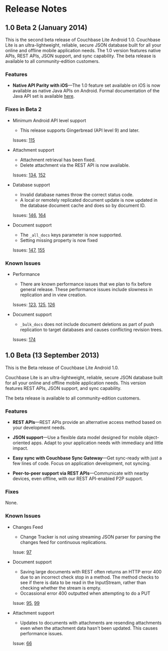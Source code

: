 # Release Notes

## 1.0 Beta 2 (January 2014)

This is the second beta release of Couchbase Lite Android 1.0. Couchbase Lite is an ultra-lightweight, reliable, secure JSON database built for all your online and offline mobile application needs. The 1.0 version features native APIs, REST APIs, JSON support, and sync capability. The beta release is available to all community-edition customers.

### Features
* **Native API Parity with iOS**—The 1.0 feature set available on iOS is now available as native Java APIs on Android. Formal documentation of the Java API set is available [here](http://www.couchbase.com/autodocs/couchbase-lite-android-latest/index.html).

### Fixes in Beta 2

* Minimum Android API level support
	* This release supports Gingerbread (API level 9) and later.

	Issues: [115](https://github.com/couchbase/couchbase-lite-android/issues/115)

* Attachment support
	* Attachment retrieval has been fixed.
	* Delete attachment via the REST API is now available.
	
	Issues: [134](https://github.com/couchbase/couchbase-lite-android/issues/134), [152](https://github.com/couchbase/couchbase-lite-android/issues/152)

* Database support
	* Invalid database names throw the correct status code.
	* A local or remotely replicated document update is now updated in the database document cache and does so by document ID.
	
	Issues: [146](https://github.com/couchbase/couchbase-lite-android/issues/146), [164](https://github.com/couchbase/couchbase-lite-android/issues/164) 

* Document support
	* The `_all_docs` keys parameter is now supported.
	* Setting missing property is now fixed
	
	Issues: [147](https://github.com/couchbase/couchbase-lite-android/issues/147), [155](https://github.com/couchbase/couchbase-lite-android/issues/155)

### Known Issues
* Performance
	* There are known performance issues that we plan to fix before general release. These performance issues include slowness in replication and in view creation.
	
	 Issues: [123](https://github.com/couchbase/couchbase-lite-android/issues/123), [125](https://github.com/couchbase/couchbase-lite-android/issues/125), [126](https://github.com/couchbase/couchbase-lite-android/issues/126)

* Document support
	* `_bulk_docs` does not include document deletions as part of push replication to target databases and causes conflicting revision trees.

	Issues: [174](https://github.com/couchbase/couchbase-lite-android/issues/174)

## 1.0 Beta (13 September 2013)

This is the Beta release of Couchbase Lite Android 1.0. 

Couchbase Lite is an ultra-lightweight, reliable, secure JSON database built for all your online and offline mobile application needs. This version features REST APIs, JSON support, and sync capability. 

The beta release is available to all community-edition customers.

### Features

* **REST APIs**—REST APIs provide an alternative access method based on your development needs.

* **JSON support**—Use a flexible data model designed for mobile object-oriented apps. Adapt to your application needs with immediacy and little impact.

* **Easy sync with Couchbase Sync Gateway**—Get sync-ready with just a few lines of code. Focus on application development, not syncing.

* **Peer-to-peer support via REST APIs**—Communicate with nearby devices, even offline, with our REST API-enabled P2P support.

### Fixes

None.

### Known Issues

* Changes Feed

	* Change Tracker is not using streaming JSON parser for parsing the changes feed for continuous replications.

	Issue: [97](https://github.com/couchbase/couchbase-lite-android/issues/97)

* Document support

	* Saving large documents with REST often returns an HTTP error 400 due to an incorrect check stop in a method. The method checks to see if there is data to be read in the InputStream, rather than checking whether the stream is empty. 
	* Occassional error 400 outputted when attempting to do a PUT

	Issue: [95](https://github.com/couchbase/couchbase-lite-android/issues/95), [99](https://github.com/couchbase/couchbase-lite-android/issues/99)

* Attachment support

	* Updates to documents with attachments are resending attachments even when the attachment data hasn't been updated. This causes performance issues.

	Issue: [66](https://github.com/couchbase/couchbase-lite-android/issues/66)